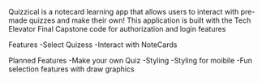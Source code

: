 
Quizzical is a notecard learning app that allows users to interact with pre-made quizzes and make their own! This application is built with the Tech Elevator Final Capstone code for authorization and login features

Features
-Select Quizess
-Interact with NoteCards

Planned Features
-Make your own Quiz
-Styling 
-Styling for moibile
-Fun selection features with draw graphics
